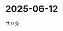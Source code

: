 # 2025-06-12

共 0 条

<!-- BEGIN ZHIHUVIDEO -->
<!-- 最后更新时间 Thu Jun 12 2025 23:12:37 GMT+0800 (China Standard Time) -->

<!-- END ZHIHUVIDEO -->
